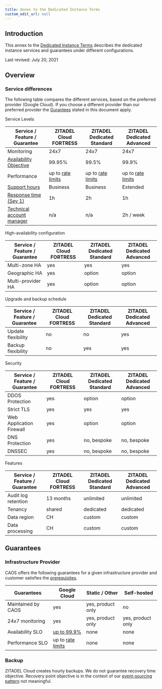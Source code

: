 ```yaml
---
title: Annex to the Dedicated Instance Terms
custom_edit_url: null
--- 
```

## Introduction

This annex to the [Dedicated Instance Terms](terms-of-service-dedicated) describes the dedicated instance services and guarantees under different configurations.

Last revised: July 20, 2021

## Overview

### Service differences

The following table compares the different services, based on the preferred provider (Google Cloud). If you choose a different provider than our preferred provider the [Gurantees](#guarantees) stated in this document apply.

Service Levels

Service / Feature / Guarantee | ZITADEL Cloud FORTRESS | ZITADEL Dedicated Standard | ZITADEL Dedicated Advanced
--- | --- | --- | ---
Monitoring | 24x7 | 24x7 | 24x7
[Availability Objective](service-level-description#availability-objective) | 99.95% | 99.5% | 99.9%
Performance | up to [rate limits](rate-limit-policy#what-rate-limits-do-apply) | up to [rate limits](rate-limit-policy#what-rate-limits-do-apply) | up to [rate limits](rate-limit-policy#what-rate-limits-do-apply)
[Support hours](support-services#description-of-services) | Business | Business | Extended
[Response time (Sev 1)](support-services#slo---initial-response-time) | 1h | 2h | 1h
[Technical account manager](support-services#technical-account-manager) | n/a | n/a | 2h / week

High-availability configuration

Service / Feature / Guarantee | ZITADEL Cloud FORTRESS | ZITADEL Dedicated Standard | ZITADEL Dedicated Advanced
--- | --- | --- | ---
Multi-zone HA | yes | yes | yes
Geographic HA | yes | option | option
Multi-provider HA | yes | option | option

Upgrade and backup schedule

Service / Feature / Guarantee | ZITADEL Cloud FORTRESS | ZITADEL Dedicated Standard | ZITADEL Dedicated Advanced
--- | --- | --- | ---
Update flexibility | no | no | yes
Backup flexibility | no | yes | yes

Security

Service / Feature / Guarantee | ZITADEL Cloud FORTRESS | ZITADEL Dedicated Standard | ZITADEL Dedicated Advanced
--- | --- | --- | ---
DDOS Protection | yes | option | option
Strict TLS | yes | yes | yes
Web Application Firewall | yes | option | option
DNS Protection | yes | no, bespoke | no, bespoke
DNSSEC | yes | no, bespoke | no, bespoke

Features

Service / Feature / Guarantee | ZITADEL Cloud FORTRESS | ZITADEL Dedicated Standard | ZITADEL Dedicated Advanced
--- | --- | --- | ---
Audit log retention | 13 months | unlimited | unlimited
Tenancy | shared | dedicated | dedicated
Data region | CH | custom | custom
Data processing | CH | custom | custom

## Guarantees

### Infrastructure Provider

CAOS offers the following guarantees for a given infrastructure provider and customer satisfies the [prerequisites](https://docs.zitadel.ch/docs/guides/installation/managed-dedicated-instance).

Guarantees | Google Cloud | Static / Other | Self-hosted
---|---|---|---
Maintained by CAOS | yes | yes, product only | no
24x7 monitoring | yes | yes, product only | yes, product only
Availability SLO | [up to 99.9%](service-level-description#availability-objective) | none | none
Performance SLO | up to [rate limits](https://docs.zitadel.ch/docs/legal/rate-limit-policy#what-rate-limits-do-apply) | none | none

### Backup

ZITADEL Cloud creates hourly backups. We do not guarantee recovery time objective. Recovery point objective is in the context of our [event-sourcing pattern](../concepts/eventstore) not meaningful.

